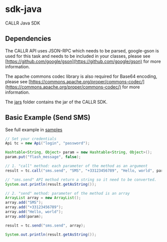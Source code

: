 sdk-java
========

CALLR Java SDK

## Dependencies
The CALLR API uses JSON-RPC which needs to be parsed, google-gson is used for this task and 
needs to be included in your classes, please see [https://github.com/google/gson](https://github.com/google/gson) 
for more information.

The apache commons codec library is also required for Base64 encoding, please see
[https://commons.apache.org/proper/commons-codec/](https://commons.apache.org/proper/commons-codec/)
for more information. 

The [jars](jars/) folder contains the jar of the CALLR SDK.

## Basic Example (Send SMS)
See full example in [samples](samples/)

```java
// Set your credentials
Api tc = new Api("login", "password");

Hashtable<String, Object> param = new Hashtable<String, Object>();
param.put("flash_message", false);

// 1. "call" method: each parameter of the method as an argument
result = tc.call("sms.send", "SMS", "+33123456789", "Hello, world", param);

// "sms.send" API method return a string so it need to be converted.
System.out.println(result.getAsString());

// 2. "send" method: parameter of the method is an array
ArrayList array = new ArrayList();
array.add("SMS");
array.add("+33123456789");
array.add("Hello, world");
array.add(param);

result = tc.send("sms.send", array);

System.out.println(result.getAsString());
```